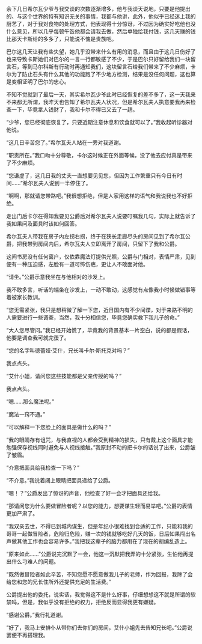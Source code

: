 余下几日希尔瓦少爷与我交谈的次数逐渐增多，他与我谈天说地，只要是他提出的、与这个世界的特有知识无关的事情，我都与他讲，此外，他似乎已经迷上我的厨艺了，对于我对食物的处理方式，他表现得十分惊讶，不过因为确实好吃他也没什么意见，所以几乎每顿午饭他都会请我去做，然后单独给我付钱，这几天赚的钱比那天卡斯给的多多了，只能说不愧是贵族吧。

巴尔这几天让我有些失望，她几乎没带来什么有用的消息，而且由于这几日伤好了也来导致卡斯她们对巴尔的一言一行都敏感了不少，于是巴尔只好留给我们一块留言石，等到马尔科斯有行动时再通知我们，这块留言石给我们带来了不少麻烦，卡尔为了防止石头有什么其他的功能跑了不少地方检测，结果是没任何问题，这也算是变相证明了巴尔的忠心。

不知不觉就到了最后一天，其实希尔瓦少爷此时已经恢复的差不多了，这一天我来不来都无所谓，我昨天也告知了希尔瓦夫人状况，但是希尔瓦夫人执意要我再来检查一下，毕竟拿人钱财了，我和卡尔不得已又去了一趟。

“少爷，您已经彻底恢复了，只要近期注意休息和饮食就可以了。”我收起听诊器对他说。

“这几日辛苦您了。”希尔瓦夫人站在一旁对我道谢。

“职责所在。”我口吻十分尊敬，卡尔这时候正在外面等候，没了他去应付真是带来了不少麻烦。

“您谦虚了，这几日我的丈夫一直想要见见您，但因为工作繁重只有今日有时间……”希尔瓦夫人说到一半停住了。

“啊啊，那就请您带路吧。”我很想拒绝，但是人家用这样的语气和我说我也不好拒绝。

走出门后卡尔在得知我要见公爵后对希尔瓦夫人说要叮嘱我几句，实际上就告诉了我如果问及面具时该如何回答。

希尔瓦夫人带我在房子内左拐右拐，终于在狭长走廊尽头的房间见到了希尔瓦公爵，把我带到房间内后，希尔瓦夫人立即离开了房间，只留下了我和公爵。

这间书房没有任何窗户，仅依靠魔法灯提供光照，公爵与门相对，表情严肃，见到便有一种压迫感，左脸有一道可怖伤疤，更让人不敢面对他。

“请坐。”公爵示意我坐在与他相对的沙发上。

我不敢多言，听话的端坐在沙发上，一动不敢动，这感觉有点像我小时候做错事等着被家长教训。

“您无需紧张，我只是想稍微了解一下您，近日国内有不少间谍，对于来路不明的人需要进行一些调查，当然，我十分相信您，毕竟您确实救下我儿子的命。”

“大人您尽管问。”我已经开始慌了，毕竟我的背景基本一片空白，说的都是假话，他要是调查我可就完蛋了。

“您的名字叫德蕾娅·艾什，兄长叫卡尔·斯托克对吗？”

我点点头。

“艾什小姐，请问您这些技能都是父亲传授的吗？”

我点点头。

“嗯……那么魔法呢。”

“魔法一窍不通。”

“可以解释一下您脸上的面具是做什么的吗？”

“我的眼睛存有诅咒，与我直视的人都会受到精神的损失，只有戴上这个面具才能勉强保存视线同时避免与人视线接触。”我原封不动的把卡尔的话说了出来，公爵皱了皱眉。

“介意把面具给我检查一下吗？”

“不介意。”我说着闭上眼睛把面具递给了公爵。

“嗯！？”公爵发出了惊讶的声音，他检查了好一会才把面具还给我。

“那请问您为什么要做冒险者呢？以您的能力，想要谋生轻而易举吧。”公爵的表情更加严肃了。

“我双亲去世，不得已到城内谋生，但是年纪小很难找到合适的工作，只能和我的哥哥一起做冒险者，危险归危险，赚一次的钱就够吃好几天的饭，日后如果闯出名声做其他工作也会容易许多。”我把我这辈子的脑力都用在了现在的胡编乱造上。

“原来如此……”公爵说完沉默了一会，他这一沉默把我弄的十分紧张，生怕他再提出什么刁难人的问题。

“既然做冒险者如此辛苦，不知您愿不愿意做我儿子的老师，作为回报，我除了会给您和您的兄长住所外还提供充足的生活费。”

公爵提出他的委托，说实话，我觉得这不是什么好事，仔细想想这不就是所谓的软禁吗，但是，我似乎没有拒绝的权力，拒绝反而显得我更有嫌疑。

“感谢公爵。”我行礼道谢。

“好了，我马上安排仆从带你们去你们的房间，艾什小姐先去告知兄长吧。”公爵说罢便不再搭理我。

